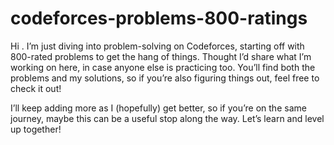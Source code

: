 # codeforces-problems-800-ratings

Hi .  I’m just diving into problem-solving on Codeforces, starting off with 800-rated problems to get the hang of things. Thought I’d share what I’m working on here, in case anyone else is practicing too. You’ll find both the problems and my solutions, so if you’re also figuring things out, feel free to check it out!

I’ll keep adding more as I (hopefully) get better, so if you’re on the same journey, maybe this can be a useful stop along the way. Let’s learn and level up together! 
